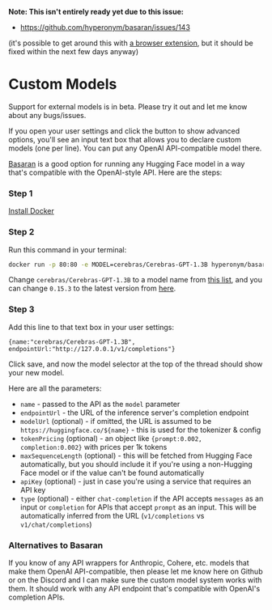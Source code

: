 **Note: This isn't entirely ready yet due to this issue:**
* https://github.com/hyperonym/basaran/issues/143

(it's possible to get around this with [a browser extension](https://chrome.google.com/webstore/detail/lhobafahddgcelffkeicbaginigeejlf), but it should be fixed within the next few days anyway)

# Custom Models

Support for external models is in beta. Please try it out and let me know about any bugs/issues.

If you open your user settings and click the button to show advanced options, you'll see an input text box that allows you to declare custom models (one per line). You can put any OpenAI API-compatible model there.

[Basaran](https://github.com/hyperonym/basaran) is a good option for running any Hugging Face model in a way that's compatible with the OpenAI-style API. Here are the steps:

### Step 1
[Install Docker](https://docs.docker.com/get-docker/)

### Step 2
Run this command in your terminal:
```bash
docker run -p 80:80 -e MODEL=cerebras/Cerebras-GPT-1.3B hyperonym/basaran:0.15.3
```
Change `cerebras/Cerebras-GPT-1.3B` to a model name from [this list](https://huggingface.co/models?pipeline_tag=text-generation), and you can change `0.15.3` to the latest version from [here](https://hub.docker.com/r/hyperonym/basaran/tags).

### Step 3
Add this line to that text box in your user settings:
```json5
{name:"cerebras/Cerebras-GPT-1.3B", endpointUrl:"http://127.0.0.1/v1/completions"}
```

Click save, and now the model selector at the top of the thread should show your new model.

Here are all the parameters:

* `name` - passed to the API as the `model` parameter
* `endpointUrl` - the URL of the inference server's completion endpoint
* `modelUrl` (optional) - if omitted, the URL is assumed to be `https://huggingface.co/${name}` - this is used for the tokenizer & config
* `tokenPricing` (optional) - an object like `{prompt:0.002, completion:0.002}` with prices per 1k tokens
* `maxSequenceLength` (optional) - this will be fetched from Hugging Face automatically, but you should include it if you're using a non-Hugging Face model or if the value can't be found automatically
* `apiKey` (optional) - just in case you're using a service that requires an API key
* `type` (optional) - either `chat-completion` if the API accepts `messages` as an input or `completion` for APIs that accept `prompt` as an input. This will be automatically inferred from the URL (`v1/completions` vs `v1/chat/completions`)


### Alternatives to Basaran

If you know of any API wrappers for Anthropic, Cohere, etc. models that make them OpenAI API-compatible, then please let me know here on Github or on the Discord and I can make sure the custom model system works with them. It should work with any API endpoint that's compatible with OpenAI's completion APIs.

